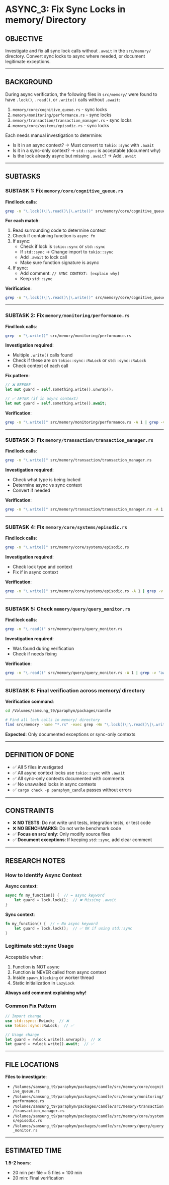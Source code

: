 # ASYNC_3: Fix Sync Locks in memory/ Directory

## OBJECTIVE

Investigate and fix all sync lock calls without `.await` in the `src/memory/` directory. Convert sync locks to async where needed, or document legitimate exceptions.

---

## BACKGROUND

During async verification, the following files in `src/memory/` were found to have `.lock()`, `.read()`, or `.write()` calls without `.await`:

1. `memory/core/cognitive_queue.rs` - sync locks
2. `memory/monitoring/performance.rs` - sync locks  
3. `memory/transaction/transaction_manager.rs` - sync locks
4. `memory/core/systems/episodic.rs` - sync locks

Each needs manual investigation to determine:
- Is it in an async context? → Must convert to `tokio::sync` with `.await`
- Is it in a sync-only context? → `std::sync` is acceptable (document why)
- Is the lock already async but missing `.await`? → Add `.await`

---

## SUBTASKS

### SUBTASK 1: Fix `memory/core/cognitive_queue.rs`

**Find lock calls**:
```bash
grep -n "\.lock()\|\.read()\|\.write()" src/memory/core/cognitive_queue.rs
```

**For each match**:
1. Read surrounding code to determine context
2. Check if containing function is `async fn`
3. If async:
   - Check if lock is `tokio::sync` or `std::sync`
   - If `std::sync` → Change import to `tokio::sync`
   - Add `.await` to lock call
   - Make sure function signature is async
4. If sync:
   - Add comment: `// SYNC CONTEXT: [explain why]`
   - Keep `std::sync`

**Verification**:
```bash
grep -n "\.lock()\|\.read()\|\.write()" src/memory/core/cognitive_queue.rs -A 1 | grep -v "await"
```

---

### SUBTASK 2: Fix `memory/monitoring/performance.rs`

**Find lock calls**:
```bash
grep -n "\.write()" src/memory/monitoring/performance.rs
```

**Investigation required**:
- Multiple `.write()` calls found
- Check if these are on `tokio::sync::RwLock` or `std::sync::RwLock`
- Check context of each call

**Fix pattern**:
```rust
// ❌ BEFORE
let mut guard = self.something.write().unwrap();

// ✅ AFTER (if in async context)
let mut guard = self.something.write().await;
```

**Verification**:
```bash
grep -n "\.write()" src/memory/monitoring/performance.rs -A 1 | grep -v "await"
```

---

### SUBTASK 3: Fix `memory/transaction/transaction_manager.rs`

**Find lock calls**:
```bash
grep -n "\.write()" src/memory/transaction/transaction_manager.rs
```

**Investigation required**:
- Check what type is being locked
- Determine async vs sync context
- Convert if needed

**Verification**:
```bash
grep -n "\.write()" src/memory/transaction/transaction_manager.rs -A 1 | grep -v "await"
```

---

### SUBTASK 4: Fix `memory/core/systems/episodic.rs`

**Find lock calls**:
```bash
grep -n "\.write()" src/memory/core/systems/episodic.rs
```

**Investigation required**:
- Check lock type and context
- Fix if in async context

**Verification**:
```bash
grep -n "\.write()" src/memory/core/systems/episodic.rs -A 1 | grep -v "await"
```

---

### SUBTASK 5: Check `memory/query/query_monitor.rs`

**Find lock calls**:
```bash
grep -n "\.read()" src/memory/query/query_monitor.rs
```

**Investigation required**:
- Was found during verification
- Check if needs fixing

**Verification**:
```bash
grep -n "\.read()" src/memory/query/query_monitor.rs -A 1 | grep -v "await"
```

---

### SUBTASK 6: Final verification across memory/ directory

**Verification command**:
```bash
cd /Volumes/samsung_t9/paraphym/packages/candle

# Find all lock calls in memory/ directory
find src/memory -name "*.rs" -exec grep -Hn "\.lock()\|\.read()\|\.write()" {} \; | grep -v "await" | grep -v "//" | head -20
```

**Expected**: Only documented exceptions or sync-only contexts

---

## DEFINITION OF DONE

- ✅ All 5 files investigated
- ✅ All async context locks use `tokio::sync` with `.await`
- ✅ All sync-only contexts documented with comments
- ✅ No unawaited locks in async contexts
- ✅ `cargo check -p paraphym_candle` passes without errors

---

## CONSTRAINTS

- ❌ **NO TESTS**: Do not write unit tests, integration tests, or test code
- ❌ **NO BENCHMARKS**: Do not write benchmark code
- ✅ **Focus on src/ only**: Only modify source files
- ✅ **Document exceptions**: If keeping `std::sync`, add clear comment

---

## RESEARCH NOTES

### How to Identify Async Context

**Async context**:
```rust
async fn my_function() {  // ← async keyword
    let guard = lock.lock();  // ❌ Missing .await
}
```

**Sync context**:
```rust
fn my_function() {  // ← No async keyword
    let guard = lock.lock();  // ✅ OK if using std::sync
}
```

### Legitimate std::sync Usage

Acceptable when:
1. Function is NOT async
2. Function is NEVER called from async context
3. Inside `spawn_blocking` or worker thread
4. Static initialization in `LazyLock`

**Always add comment explaining why!**

### Common Fix Pattern

```rust
// Import change
use std::sync::RwLock;  // ❌
use tokio::sync::RwLock;  // ✅

// Usage change
let guard = rwlock.write().unwrap();  // ❌
let guard = rwlock.write().await;  // ✅
```

---

## FILE LOCATIONS

**Files to investigate**:
- `/Volumes/samsung_t9/paraphym/packages/candle/src/memory/core/cognitive_queue.rs`
- `/Volumes/samsung_t9/paraphym/packages/candle/src/memory/monitoring/performance.rs`
- `/Volumes/samsung_t9/paraphym/packages/candle/src/memory/transaction/transaction_manager.rs`
- `/Volumes/samsung_t9/paraphym/packages/candle/src/memory/core/systems/episodic.rs`
- `/Volumes/samsung_t9/paraphym/packages/candle/src/memory/query/query_monitor.rs`

---

## ESTIMATED TIME

**1.5-2 hours**:
- 20 min per file × 5 files = 100 min
- 20 min: Final verification
